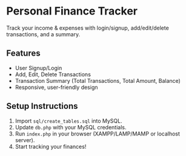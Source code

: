 # Personal Finance Tracker
Track your income & expenses with login/signup, add/edit/delete transactions, and a summary.

## Features
- User Signup/Login
- Add, Edit, Delete Transactions
- Transaction Summary (Total Transactions, Total Amount, Balance)
- Responsive, user-friendly design

## Setup Instructions
1. Import `sql/create_tables.sql` into MySQL.
2. Update `db.php` with your MySQL credentials.
3. Run `index.php` in your browser (XAMPP/LAMP/MAMP or localhost server).
4. Start tracking your finances!
